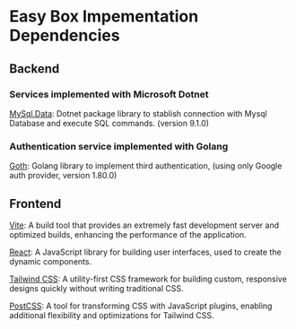 # Easy Box Impementation Dependencies
## Backend

### Services implemented with Microsoft Dotnet

[MySql.Data](https://www.nuget.org/packages/mysql.data/): Dotnet package library to stablish connection with Mysql Database and execute SQL commands. (version 9.1.0)

### Authentication service implemented with Golang

[Goth](https://github.com/markbates/goth): Golang library to implement third authentication, (using only Google auth provider, version 1.80.0)

## Frontend
[Vite](https://vite.dev/guide/): A build tool that provides an extremely fast development server and optimized builds, enhancing the performance of the application.

[React](https://es.react.dev/): A JavaScript library for building user interfaces, used to create the dynamic components.

[Tailwind CSS](https://tailwindcss.com/docs/installation): A utility-first CSS framework for building custom, responsive designs quickly without writing traditional CSS.

[PostCSS](https://postcss.org/): A tool for transforming CSS with JavaScript plugins, enabling additional flexibility and optimizations for Tailwind CSS.

